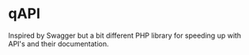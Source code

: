 # qAPI
Inspired by Swagger but a bit different PHP library for speeding up with API's and their documentation.
